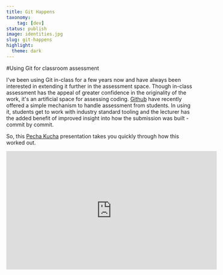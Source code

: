 ```yaml
---
title: Git Happens
taxonomy:
    tag: [dev]
status: publish
image: identities.jpg
slug: git-happens
highlight:
  theme: dark
---
```

#Using Git for classroom assessment

I've been using Git in-class for a few years now and have always been interested in extending it further in the assessment space. Though in-class assessment has the appeal of greater confidence in the originality of the work, it's an artificial space for assessing coding. [Github](https://classroom.github.com/classrooms) have recently offered a simple mechanism to handle assessment from students. In using it, students get to work with industry standard tooling and the lecturer has the added benefit of improved insight into how the submission was built - commit by commit.

So, this [Pecha Kucha](http://www.pechakucha.org) presentation takes you quickly through how this worked out.

<iframe width="560" height="315" src="https://www.youtube.com/embed/0z_k5Op4rhs" frameborder="0" allowfullscreen></iframe>